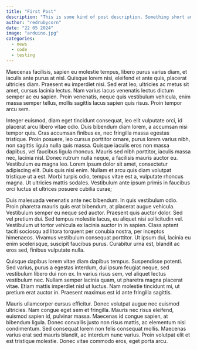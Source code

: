 ```yaml
---
title: "First Post"
description: "This is some kind of post description. Something short and simple."
author: "redrubycorn"
date: "22 05 2024"
image: "arduino.jpg"
categories:
  - news
  - code
  - testing
---
```


Maecenas facilisis, sapien eu molestie tempus, libero purus varius diam, et iaculis ante purus at nisl. Quisque lorem nisi, eleifend et ante quis, placerat ultricies diam. Praesent eu imperdiet nisi. Sed erat leo, ultricies ac metus sit amet, cursus lacinia lectus. Nam varius lacus venenatis lectus dictum semper ac eu sapien. Proin venenatis, neque quis vestibulum vehicula, enim massa semper tellus, mollis sagittis lacus sapien quis risus. Proin tempor arcu sem.

Integer euismod, diam eget tincidunt consequat, leo elit vulputate orci, id placerat arcu libero vitae odio. Duis bibendum diam lorem, a accumsan nisi tempor quis. Cras accumsan finibus ex, nec fringilla massa egestas tristique. Proin posuere, leo cursus porttitor ornare, purus lorem varius nibh, non sagittis ligula nulla quis massa. Quisque iaculis eros non massa dapibus, vel faucibus ligula rhoncus. Mauris sed nibh porttitor, iaculis massa nec, lacinia nisl. Donec rutrum nulla neque, a facilisis mauris auctor eu. Vestibulum eu magna leo. Lorem ipsum dolor sit amet, consectetur adipiscing elit. Duis quis nisi enim. Nullam et arcu quis diam volutpat tristique ut a est. Morbi turpis odio, tempus vitae est a, vulputate rhoncus magna. Ut ultricies mattis sodales. Vestibulum ante ipsum primis in faucibus orci luctus et ultrices posuere cubilia curae;

Duis malesuada venenatis ante nec bibendum. In quis vestibulum odio. Proin pharetra mauris quis erat bibendum, at placerat augue vehicula. Vestibulum semper eu neque sed auctor. Praesent quis auctor dolor. Sed vel pretium dui. Sed tempus molestie lacus, eu aliquet nisi sollicitudin vel. Vestibulum ut tortor vehicula ex lacinia auctor in in sapien. Class aptent taciti sociosqu ad litora torquent per conubia nostra, per inceptos himenaeos. Vivamus vestibulum consequat porttitor. Ut ipsum dui, lacinia eu enim scelerisque, suscipit faucibus purus. Curabitur urna est, blandit ac eros sed, finibus vulputate nulla.

Quisque dapibus lorem vitae diam dapibus tempus. Suspendisse potenti. Sed varius, purus a egestas interdum, dui ipsum feugiat neque, sed vestibulum libero dui non ex. In varius risus sem, vel aliquet lectus vestibulum nec. Nullam semper lacinia quam, ut pharetra magna placerat vitae. Etiam mattis imperdiet nisl ut luctus. Nam molestie tincidunt mi, ut pretium erat auctor in. Praesent maximus est id ante fringilla sagittis.

Mauris ullamcorper cursus efficitur. Donec volutpat augue nec euismod ultricies. Nam congue eget sem et fringilla. Mauris nec risus eleifend, euismod sapien id, pulvinar massa. Maecenas id congue sapien, at bibendum ligula. Donec convallis justo non risus mattis, ac elementum nisi condimentum. Sed consequat lorem non felis consequat mollis. Maecenas varius erat sed mauris blandit, ac interdum nunc varius. Proin volutpat elit et est tristique molestie. Donec vitae commodo eros, eget porta arcu.